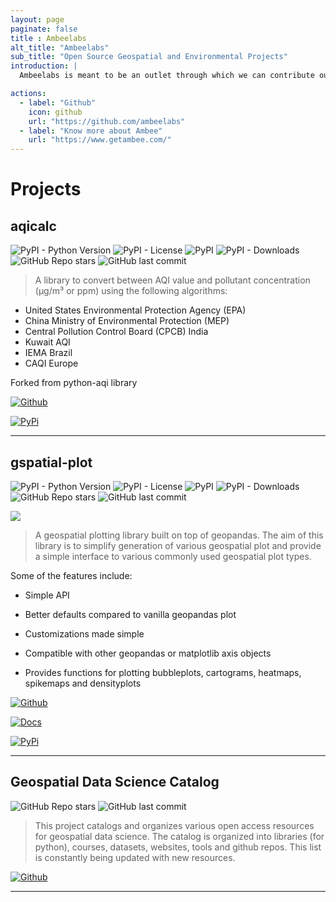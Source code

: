 ```yaml
---
layout: page
paginate: false
title : Ambeelabs 
alt_title: "Ambeelabs"
sub_title: "Open Source Geospatial and Environmental Projects"
introduction: |
  Ambeelabs is meant to be an outlet through which we can contribute our code, data and models and engage with the open source community.

actions:
  - label: "Github"
    icon: github
    url: "https://github.com/ambeelabs"
  - label: "Know more about Ambee"
    url: "https://www.getambee.com/"
---
```


# Projects

## aqicalc

![PyPI - Python Version](https://img.shields.io/pypi/pyversions/aqicalc?style=for-the-badge)
![PyPI - License](https://img.shields.io/pypi/l/aqicalc?style=for-the-badge)
![PyPI](https://img.shields.io/pypi/v/aqicalc?style=for-the-badge)
![PyPI - Downloads](https://img.shields.io/pypi/dm/aqicalc?style=for-the-badge)
![GitHub Repo stars](https://img.shields.io/github/stars/ambeelabs/aqicalc?style=for-the-badge)
![GitHub last commit](https://img.shields.io/github/last-commit/ambeelabs/aqicalc?style=for-the-badge)

> A library to convert between AQI value and pollutant concentration
> (µg/m³ or ppm) using the following algorithms:

- United States Environmental Protection Agency (EPA)
- China Ministry of Environmental Protection (MEP)
- Central Pollution Control Board (CPCB) India
- Kuwait AQI
- IEMA Brazil
- CAQI Europe

Forked from python-aqi library

[<img title="" src="https://img.shields.io/badge/Github-aqicalc-%23339CA1?style=for-the-badge&logo=github" alt="Github">](https://github.com/ambeelabs/aqicalc)

[<img title="" src="https://img.shields.io/badge/PyPi-aqicalc-%23339CA1?style=for-the-badge&logo=pypi" alt="PyPi">](https://pypi.org/project/aqicalc/)

---

## gspatial-plot

![PyPI - Python Version](https://img.shields.io/pypi/pyversions/gspatial-plot?style=for-the-badge)
![PyPI - License](https://img.shields.io/pypi/l/gspatial-plot?style=for-the-badge)
![PyPI](https://img.shields.io/pypi/v/gspatial-plot?style=for-the-badge)
![PyPI - Downloads](https://img.shields.io/pypi/dm/gspatial-plot?style=for-the-badge)
![GitHub Repo stars](https://img.shields.io/github/stars/ambeelabs/gspatial_plot?style=for-the-badge)
![GitHub last commit](https://img.shields.io/github/last-commit/ambeelabs/gspatial_plot?style=for-the-badge)

![](https://gspatial-plot.readthedocs.io/en/latest/_images/logo.png)

> A geospatial plotting library built on top of geopandas. The aim of this library is to simplify generation of various geospatial plot and provide a simple interface to various commonly used geospatial plot types.

Some of the features include:

- Simple API

- Better defaults compared to vanilla geopandas plot

- Customizations made simple

- Compatible with other geopandas or matplotlib axis objects

- Provides functions for plotting bubbleplots, cartograms, heatmaps, spikemaps and densityplots

[<img title="" src="https://img.shields.io/badge/Github-gspatial_plot-%23339CA1?style=for-the-badge&logo=github" alt="Github">](https://github.com/ambeelabs/gspatial_plot)

[<img title="" src="https://img.shields.io/badge/Docs-gspatial_plot-%23339CA1?style=for-the-badge&logo=readthedocs" alt="Docs">](https://gspatial-plot.readthedocs.io/en/latest/)

[<img title="" src="https://img.shields.io/badge/PyPi-gspatial_plot-%23339CA1?style=for-the-badge&logo=pypi" alt="PyPi">](https://pypi.org/project/gspatial-plot/)

---

## Geospatial Data Science Catalog

![GitHub Repo stars](https://img.shields.io/github/stars/ambeelabs/aqicalc?style=for-the-badge)
![GitHub last commit](https://img.shields.io/github/last-commit/ambeelabs/geospatial_data_science_catalog?style=for-the-badge)

> This project catalogs and organizes various open access resources for geospatial data science. The catalog is organized into libraries (for python), courses, datasets, websites, tools and github repos. This list is constantly being updated with new resources.

[<img title="" src="https://img.shields.io/badge/Github-geospatial_data_science_catalog-%23339CA1?style=for-the-badge&logo=github" alt="Github">](https://github.com/ambeelabs/geospatial_data_science_catalog)

---
